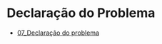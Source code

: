 # Declaração do Problema

 - [07_Declaração do problema](https://github.com/rnataoliveira/OPE/blob/master/Arquivos/07%20-%20Declara%C3%A7%C3%A3o%20do%20problema.pdf)